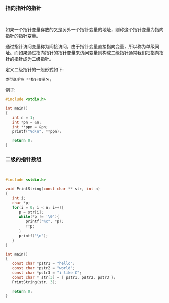 
### 指向指针的指针

<br/>

如果一个指针变量存放的又是另外一个指针变量的地址，则称这个指针变量为指向指针的指针变量。

通过指针访问变量称为间接访问，由于指针变量直接指向变量，所以称为单级间址。而如果通过指向指针的指针变量来访问变量则构成二级指针通常我们把指向指针的指针成为二级指针。

定义二级指针的一般形式如下:

```c
类型说明符 **指针变量名;
```

例子:

```c
#include <stdio.h>

int main()
{
   int n = 1;
   int *pn = &n;
   int **ppn = &pn;
   printf("%d\n", **ppn);

   return 0;
}
```

### 二级的指针数组

<br/>

```c
#include <stdio.h>

void PrintString(const char ** str, int n)
{
   int i;
   char *p;
   for(i = 0; i < n; i++){
      p = str[i];
      while(*p != '\0'){
         printf("%c", *p);
         ++p;
      }
      printf("\n");
   }
}

int main()
{
   const char *pstr1 = "hello";
   const char *pstr2 = "world";
   const char *pstr3 = "i like C";
   const char * str[3] = { pstr1, pstr2, pstr3 };
   PrintString(str, 3);
 
   return 0;
}
```
